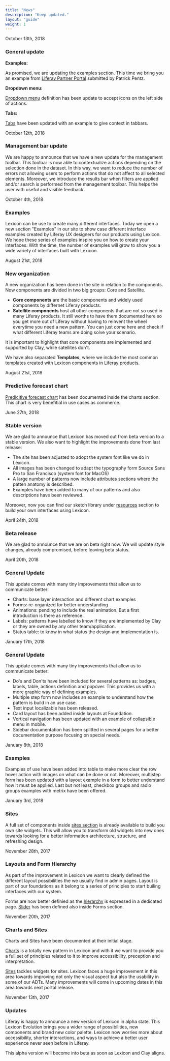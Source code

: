 ```yaml
---
title: "News"
description: "Keep updated."
layout: "guide"
weight: 1
---
```


<time>October 13th, 2018</time>

### General update

**Examples:**

As promised, we are updating the examples section. This time we bring you an example from [Liferay Partner Portal](../examples/partnerPortal.html) submitted by Patrick Pentz.

**Dropdown menu:**

[Dropdown menu](../pattern/dropdowns.html) definition has been update to accept icons on the left side of actions.

**Tabs:**

[Tabs](../pattern/tabs.html) have been updated with an example to give context in tabbars.

<time>October 12th, 2018</time>

### Management bar update

We are happy to announce that we have a new update for the management toolbar. This toolbar is now able to contextualize actions depending on the selection done in the dataset. In this way, we want to reduce the number of errors not allowing users to perform actions that do not affect to all selected elements.
Moreover, we introduce the results bar when filters are applied and/or search is performed from the management toolbar. This helps the user with useful and visible feedback.

<time>October 4th, 2018</time>

### Examples

Lexicon can be use to create many different interfaces. Today we open a new section "Examples" in our site to show case different interface examples created by Liferay UX designers for our products using Lexicon. We hope these series of examples inspire you on how to create your interfaces. With the time, the number of examples will grow to show you a wide variety of interfaces built with Lexicon.


<time>August 21st, 2018</time>

### New organization

A new organization has been done in the site in relation to the components. Now components are divided in two big groups: Core and Satellite.

* **Core components** are the basic components and widely used components by differnet Liferay products.
* **Satellite components** host all other components that are not so used in many Liferay products. It still worths to have them documented here so you get more out of Liferay without having to reinvent the wheel everytime you need a new pattern. You can just come here and check if what different Liferay teams are doing solve your scenario.

It is important to highlight that core components are implemented and supported by Clay, while satellites don't.

We have also separated **Templates**, where we include the most common templates created with Lexicon components in Liferay products.

<time>August 21st, 2018</time>

### Predictive forecast chart

[Predicitive forecast chart](../patterns/Charts/chart-forecast.html) has been documented inside the charts section. This chart is very benefitial in use cases as commerce.

<time>June 27th, 2018</time>

### Stable version

We are glad to announce that Lexicon has moved out from beta version to a stable version.
We also want to highlight the improvements done from last release:
* The site has been adjusted to adopt the system font like we do in Lexicon.
* All images has been changed to adapt the typography form Source Sans Pro to San Francisco (system font for MacOS)
* A large number of patterns now include attributes sections where the patten anatomy is described.
* Examples have been added to many of our patterns and also descriptions have been reviewed.

Moreover, now you can find our sketch library under [resources](../resouces/index.html) section to build your own interfaces using Lexicon.

<time>April 24th, 2018</time>

### Beta release

We are glad to announce that we are on beta right now. We will update style changes, already compromised, before leaving beta status.

<time>April 20th, 2018</time>

### General Update

This update comes with many tiny improvements that allow us to communicate better:
* Charts: base layer interaction and different chart examples
* Forms: re-organized for better understanding
* Animations: pending to include the real animation. But a first introduction is there as reference.
* Labels: patterns have labelled to know if they are implemented by Clay or they are owned by any other team/application.
* Status table: to know in what status the design and implementation is.


<time>January 17th, 2018</time>

### General Update

This update comes with many tiny improvements that allow us to communicate better:
* Do's and Don'ts have been included for several patterns as: badges, labels, table, actions definition and popover. This provides us with a more graphic way of defining examples.
* Multiple step form now includes an example to understand how the pattern is build in an use case.
* Text input localizable has been released.
* Card layout has been added inside layouts at Foundation.
* Vertical navigation has been updated with an example of collapsible menu in mobile.
* Sidebar documentation has been splitted in several pages for a better documentation purpose focusing on special needs.

<time>January 8th, 2018</time>

### Examples 

Examples of use have been added into table to make more clear the row hover action with images on what can be done or not. Moreover, multistep form has been updated with a layout example in a form to better understand how it must be applied. Last but not least, checkbox groups and radio groups examples with metrix have been offered.

<time>January 3rd, 2018</time>

### Sites 

A full set of components inside [sites section](../patterns/Sites/sites.html) is already available to build you own site widgets. This will allow you to transform old widgets into new ones towards looking for a better information architecture, structure, and refreshing design.

<time>November 28th, 2017</time>

### Layouts and Form Hierarchy 

As part of the improvement in Lexicon we want to clearly defined the different layout possibilities the we usually find in admin pages. Layout is part of our foundations as it belong to a series of principles to start builing interfaces with our system.

Forms are now better definied as the [hierarchy](../patterns/Forms/formsHierarchy.html) is expressed in a dedicated page. [Slider](../patterns/Forms/slider.html) has been defined also inside Forms section.

<time>November 20th, 2017</time>

### Charts and Sites

Charts and Sites have been documented at their initial stage.

[Charts](../patterns/Charts/charts.html) is a totally new pattern in Lexicon and with it we want to provide you a full set of principles related to it to improve accessibility, preception and interpretation.

[Sites](../patterns/Sites/sites.html) tackles widgets for sites. Lexicon faces a huge improvement in this area towards improving not only the visual aspect but also the usability in some of our ADTs. Many improvements will come in upcoming dates in this area towards next portal release.


<time>November 13th, 2017</time>

### Updates

Liferay is happy to announce a new version of Lexicon in alpha state. This Lexicon Evolution brings you a wider range of possibilities, new components and brand new color palette. Lexicon now worries more about accessibility, shorter interactions, and ways to achieve a better user experience never seen before in Liferay.

This alpha version will become into beta as soon as Lexicon and Clay aligns.
